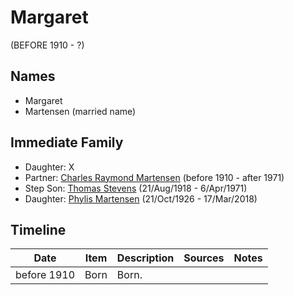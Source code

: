 ﻿---
layout: person
subject_key: i17287208
permalink: /people/i17287208
---

# Margaret
(BEFORE 1910 - ?)

## Names

* Margaret
* Martensen (married name)

## Immediate Family

* Daughter: X
* Partner: [Charles Raymond Martensen](./@83409318@-charles-raymond-martensen-b1910-d1971.md) (before 1910 - after 1971)
* Step Son: [Thomas Stevens](./@21623356@-thomas-stevens-b1918-8-21-d1971-4-6.md) (21/Aug/1918 - 6/Apr/1971)
* Daughter: [Phylis Martensen](./@56344636@-phylis-martensen-b1926-10-21-d2018-3-17.md) (21/Oct/1926 - 17/Mar/2018)

## Timeline

Date | Item | Description | Sources | Notes
---|---|---|---|---
before 1910 | Born | Born. |  | 

